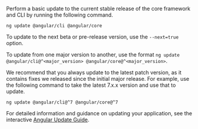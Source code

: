 Perform a basic update to the current stable release of the core framework and CLI by running the following command.

```
ng update @angular/cli @angular/core
```

To update to the next beta or pre-release version, use the `--next=true` option.

To update from one major version to another, use the format
`ng update @angular/cli@^<major_version> @angular/core@^<major_version>`.

We recommend that you always update to the latest patch version, as it contains fixes we released since the initial major release.
For example, use the following command to take the latest 7.x.x version and use that to update.

`ng update @angular/cli@^7 @angular/core@^7`

For detailed information and guidance on updating your application, see the interactive [Angular Update Guide](https://update.angular.io/).
